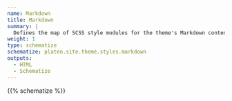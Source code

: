 ```yaml
---
name: Markdown
title: Markdown
summary: |
  Defines the map of SCSS style modules for the theme's Markdown content.
weight: 1
type: schematize
schematize: platen.site.theme.styles.markdown
outputs:
  - HTML
  - Schematize
---
```


{{% schematize %}}
